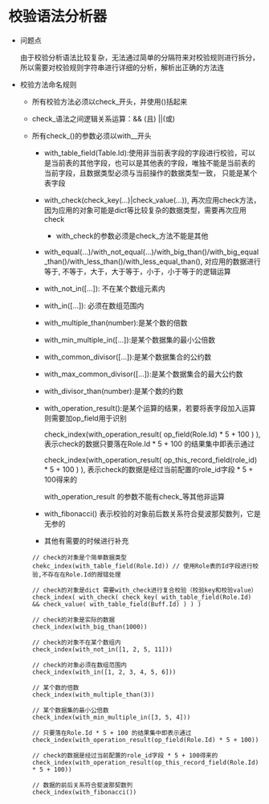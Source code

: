 # 校验语法分析器

* 问题点

  由于校验分析语法比较复杂，无法通过简单的分隔符来对校验规则进行拆分，所以需要对校验规则字符串进行详细的分析，解析出正确的方法连

* 校验方法命名规则

  * 所有校验方法必须以check_开头，并使用()括起来

  * check_语法之间逻辑关系运算：&& (且) ||(或)

  * 所有check_()的参数必须以with__开头

    * with_table_field(Table.Id):使用非当前表字段的字段进行校验，可以是当前表的其他字段，也可以是其他表的字段，唯独不能是当前表的当前字段，且数据类型必须与当前操作的数据类型一致， 只能是某个表字段

    * with_check(check_key(...)|check_value(...)), 再次应用check方法，因为应用的对象可能是dict等比较复杂的数据类型，需要再次应用check

      * with_check的参数必须是check_方法不能是其他

    * with_equal(...)/with_not_equal(...)/with_big_than()/with_big_equal_than()/with_less_than()/with_less_equal_than(), 对应用的数据进行等于, 不等于，大于，大于等于，小于，小于等于的逻辑运算

    * with_not_in([...]): 不在某个数组元素内

    * with_in([...]): 必须在数组范围内

    * with_multiple_than(number):是某个数的倍数

    * with_min_multiple_in([...]):是某个数据集的最小公倍数

    * with_common_divisor([...]):是某个数据集合的公约数

    * with_max_common_divisor([...]):是某个数据集合的最大公约数

    * with_divisor_than(number):是某个数的约数

    * with_operation_result():是某个运算的结果，若要将表字段加入运算则需要加op_field用于识别

      check_index(with_operation_result( op_field(Role.Id) * 5  + 100 ) ), 表示check的数据只要落在Role.Id * 5 + 100 的结果集中即表示通过

      check_index(with_operation_result( op_this_record_field(role_id) * 5  + 100 ) ), 表示check的数据是经过当前配置的role_id字段 * 5 + 100得来的

      with_operation_result 的参数不能有check_等其他非运算

    * with_fibonacci() 表示校验的对象前后数关系符合斐波那契数列，它是无参的

    * 其他有需要的时候进行补充

    ```
    // check的对象是个简单数据类型
    chekc_index(with_table_field(Role.Id)) // 使用Role表的Id字段进行校验,不存在在Role.Id的报错处理
    
    // check的对象是dict 需要with_check进行复合校验（校验key和校验value）
    check_index( with_check( check_key( with_table_field(Role.Id) && check_value( with_table_field(Buff.Id) ) ) )
    
    // check的对象是实际的数据
    check_index(with_big_than(1000))
    
    // check的对象不在某个数组内
    check_index(with_not_in([1, 2, 5, 11]))
    
    // check的对象必须在数组范围内
    check_index(with_in([1, 2, 3, 4, 5, 6]))
    
    // 某个数的倍数
    check_index(with_multiple_than(3))
    
    // 某个数据集的最小公倍数
    check_index(with_min_multiple_in([3, 5, 4]))
    
    // 只要落在Role.Id * 5 + 100 的结果集中即表示通过
    check_index(with_operation_result(op_field(Role.Id) * 5 + 100))
    
    // check的数据是经过当前配置的role_id字段 * 5 + 100得来的
    check_index(with_operation_result(op_this_record_field(Role.Id) * 5 + 100))
    
    // 数据的前后关系符合斐波那契数列
    check_index(with_fibonacci())
    
    ```

    